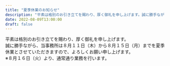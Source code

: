 ```yaml
---
title: "夏季休業のお知らせ"
description: "平素は格別のお引き立てを賜わり、厚く御礼を申し上げます。誠に勝手ながら、当事務所は８月１１日（木）から８月１５日（月）までを夏季休業とさせていただきますので、よろしくお願い申し上げます。"
date: 2022-08-09T13:00:00
draft: false
---
```


平素は格別のお引き立てを賜わり、厚く御礼を申し上げます。  
誠に勝手ながら、当事務所は８月１１日（木）から８月１５日（月）までを夏季休業とさせていただきますので、よろしくお願い申し上げます。  
※８月１６日（火）より、通常通り業務を行います。